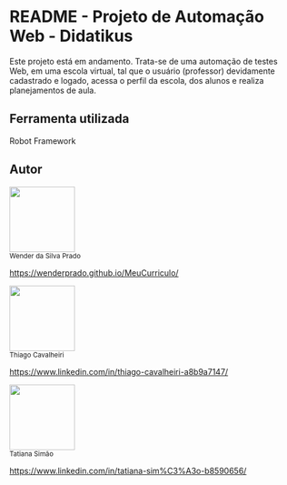 # README - Projeto de Automação Web - Didatikus

Este projeto está em andamento. Trata-se de uma automação de testes Web, em uma escola virtual, tal que o usuário (professor) devidamente cadastrado e logado, acessa o perfil da escola, dos alunos e  realiza planejamentos de aula. 

## Ferramenta utilizada

Robot Framework

## Autor

<img loading="lazy" src="https://media.licdn.com/dms/image/D4D35AQGhNhowYvuxHw/profile-framedphoto-shrink_400_400/0/1708375177388?e=1709128800&v=beta&t=fV6Jgq382V4HrPNbyb1Nu8Z9GcxdLTLgY8dg8r14oME" width=115><br><sub>Wender da Silva Prado</sub>

https://wenderprado.github.io/MeuCurriculo/

<img loading="lazy" src="https://media.licdn.com/dms/image/D4D03AQGjAQm14zq2iA/profile-displayphoto-shrink_800_800/0/1666038858321?e=1714608000&v=beta&t=ReNUVOji5gtL_X0hlQPYYeoCYYjTkTPxxxSO_ol5mtc" width=115><br><sub>Thiago Cavalheiri</sub>

https://www.linkedin.com/in/thiago-cavalheiri-a8b9a7147/

<img loading="lazy" src="https://media.licdn.com/dms/image/D4D03AQHo3fm58lCr7g/profile-displayphoto-shrink_400_400/0/1680127838253?e=1714608000&v=beta&t=b3U565Y0iOnUH-1vb4TXi_z5nQQMuZry4Vf5HTK0RBs" width=115><br><sub>Tatiana Simão</sub>

https://www.linkedin.com/in/tatiana-sim%C3%A3o-b8590656/
